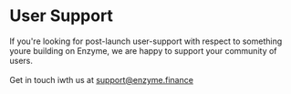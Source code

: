 # User Support

If you're looking for post-launch user-support with respect to something youre building on Enzyme, we are happy to support your community of users.\
\
Get in touch iwth us at support@enzyme.finance
